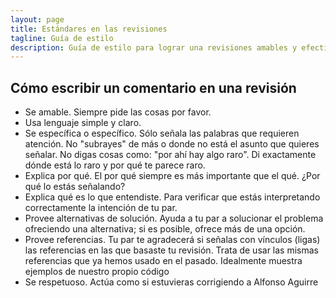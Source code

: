 ```yaml
---
layout: page
title: Estándares en las revisiones
tagline: Guía de estilo
description: Guía de estilo para lograr una revisiones amables y efectivas
---
```


## Cómo escribir un comentario en una revisión

- Se amable. Siempre pide las cosas por favor.
- Usa lenguaje simple y claro.
- Se específica o específico. Sólo señala las palabras que requieren atención. No "subrayes" de más o donde no
está el asunto que quieres señalar. No digas cosas como: "por ahí hay algo raro". Di exactamente 
dónde está lo raro y por qué te parece raro.
- Explica por qué. El por qué siempre es más importante que el qué. ¿Por qué lo estás señalando?
- Explica qué es lo que entendiste. Para verificar que estás interpretando correctamente la intención de tu par.
- Provee alternativas de solución. Ayuda a tu par a solucionar el problema ofreciendo una
alternativa; si es posible, ofrece más de una opción.
- Provee referencias. Tu par te agradecerá si señalas con vínculos (ligas) las referencias en
las que basaste tu revisión. Trata de usar las mismas referencias que ya hemos usado en el pasado. 
Idealmente muestra ejemplos de nuestro propio código
- Se respetuoso. Actúa como si estuvieras corrigiendo a Alfonso Aguirre
